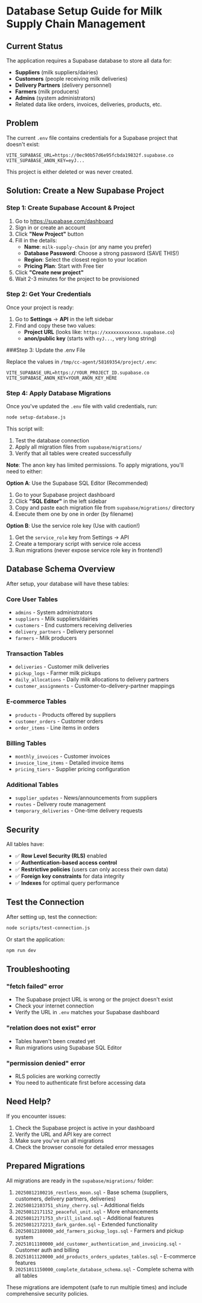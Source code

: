# Database Setup Guide for Milk Supply Chain Management

## Current Status

The application requires a Supabase database to store all data for:
- **Suppliers** (milk suppliers/dairies)
- **Customers** (people receiving milk deliveries)
- **Delivery Partners** (delivery personnel)
- **Farmers** (milk producers)
- **Admins** (system administrators)
- Related data like orders, invoices, deliveries, products, etc.

## Problem

The current `.env` file contains credentials for a Supabase project that doesn't exist:
```
VITE_SUPABASE_URL=https://0ec90b57d6e95fcbda19832f.supabase.co
VITE_SUPABASE_ANON_KEY=eyJ...
```

This project is either deleted or was never created.

## Solution: Create a New Supabase Project

### Step 1: Create Supabase Account & Project

1. Go to https://supabase.com/dashboard
2. Sign in or create an account
3. Click **"New Project"** button
4. Fill in the details:
   - **Name**: `milk-supply-chain` (or any name you prefer)
   - **Database Password**: Choose a strong password (SAVE THIS!)
   - **Region**: Select the closest region to your location
   - **Pricing Plan**: Start with Free tier
5. Click **"Create new project"**
6. Wait 2-3 minutes for the project to be provisioned

### Step 2: Get Your Credentials

Once your project is ready:

1. Go to **Settings** → **API** in the left sidebar
2. Find and copy these two values:
   - **Project URL** (looks like: `https://xxxxxxxxxxxxx.supabase.co`)
   - **anon/public key** (starts with `eyJ...`, very long string)

###Step 3: Update the .env File

Replace the values in `/tmp/cc-agent/58169354/project/.env`:

```env
VITE_SUPABASE_URL=https://YOUR_PROJECT_ID.supabase.co
VITE_SUPABASE_ANON_KEY=YOUR_ANON_KEY_HERE
```

### Step 4: Apply Database Migrations

Once you've updated the `.env` file with valid credentials, run:

```bash
node setup-database.js
```

This script will:
1. Test the database connection
2. Apply all migration files from `supabase/migrations/`
3. Verify that all tables were created successfully

**Note**: The anon key has limited permissions. To apply migrations, you'll need to either:

**Option A**: Use the Supabase SQL Editor (Recommended)
1. Go to your Supabase project dashboard
2. Click **"SQL Editor"** in the left sidebar
3. Copy and paste each migration file from `supabase/migrations/` directory
4. Execute them one by one in order (by filename)

**Option B**: Use the service role key (Use with caution!)
1. Get the `service_role` key from Settings → API
2. Create a temporary script with service role access
3. Run migrations (never expose service role key in frontend!)

## Database Schema Overview

After setup, your database will have these tables:

### Core User Tables
- `admins` - System administrators
- `suppliers` - Milk suppliers/dairies
- `customers` - End customers receiving deliveries
- `delivery_partners` - Delivery personnel
- `farmers` - Milk producers

### Transaction Tables
- `deliveries` - Customer milk deliveries
- `pickup_logs` - Farmer milk pickups
- `daily_allocations` - Daily milk allocations to delivery partners
- `customer_assignments` - Customer-to-delivery-partner mappings

### E-commerce Tables
- `products` - Products offered by suppliers
- `customer_orders` - Customer orders
- `order_items` - Line items in orders

### Billing Tables
- `monthly_invoices` - Customer invoices
- `invoice_line_items` - Detailed invoice items
- `pricing_tiers` - Supplier pricing configuration

### Additional Tables
- `supplier_updates` - News/announcements from suppliers
- `routes` - Delivery route management
- `temporary_deliveries` - One-time delivery requests

## Security

All tables have:
- ✅ **Row Level Security (RLS)** enabled
- ✅ **Authentication-based access control**
- ✅ **Restrictive policies** (users can only access their own data)
- ✅ **Foreign key constraints** for data integrity
- ✅ **Indexes** for optimal query performance

## Test the Connection

After setting up, test the connection:

```bash
node scripts/test-connection.js
```

Or start the application:

```bash
npm run dev
```

## Troubleshooting

### "fetch failed" error
- The Supabase project URL is wrong or the project doesn't exist
- Check your internet connection
- Verify the URL in `.env` matches your Supabase dashboard

### "relation does not exist" error
- Tables haven't been created yet
- Run migrations using Supabase SQL Editor

### "permission denied" error
- RLS policies are working correctly
- You need to authenticate first before accessing data

## Need Help?

If you encounter issues:
1. Check the Supabase project is active in your dashboard
2. Verify the URL and API key are correct
3. Make sure you've run all migrations
4. Check the browser console for detailed error messages

## Prepared Migrations

All migrations are ready in the `supabase/migrations/` folder:
1. `20250812100216_restless_moon.sql` - Base schema (suppliers, customers, delivery partners, deliveries)
2. `20250812103751_shiny_cherry.sql` - Additional fields
3. `20250812171152_peaceful_unit.sql` - More enhancements
4. `20250812171753_shrill_island.sql` - Additional features
5. `20250812172213_dark_garden.sql` - Extended functionality
6. `20250812180000_add_farmers_pickup_logs.sql` - Farmers and pickup system
7. `20251011100000_add_customer_authentication_and_invoicing.sql` - Customer auth and billing
8. `20251011120000_add_products_orders_updates_tables.sql` - E-commerce features
9. `20251011150000_complete_database_schema.sql` - Complete schema with all tables

These migrations are idempotent (safe to run multiple times) and include comprehensive security policies.
